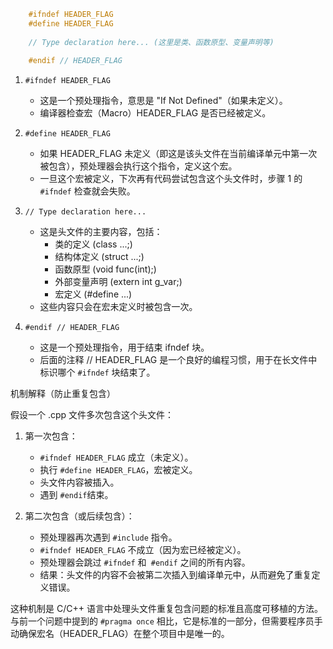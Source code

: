 ```c++
    #ifndef HEADER_FLAG
    #define HEADER_FLAG
    
    // Type declaration here... (这里是类、函数原型、变量声明等)
    
    #endif // HEADER_FLAG
```

1. `#ifndef HEADER_FLAG`

    - 这是一个预处理指令，意思是 "If Not Defined"（如果未定义）。
    - 编译器检查宏（Macro）HEADER_FLAG 是否已经被定义。

2. `#define HEADER_FLAG`

    - 如果 HEADER_FLAG 未定义（即这是该头文件在当前编译单元中第一次被包含），预处理器会执行这个指令，定义这个宏。
    - 一旦这个宏被定义，下次再有代码尝试包含这个头文件时，步骤 1 的 `#ifndef` 检查就会失败。

3. `// Type declaration here...`

    - 这是头文件的主要内容，包括：
        - 类的定义 (class ...;)
        - 结构体定义 (struct ...;)
        - 函数原型 (void func(int);)
        - 外部变量声明 (extern int g_var;)
        - 宏定义 (#define ...)
    - 这些内容只会在宏未定义时被包含一次。

4. `#endif // HEADER_FLAG`

    - 这是一个预处理指令，用于结束 ifndef 块。
    - 后面的注释 // HEADER_FLAG 是一个良好的编程习惯，用于在长文件中标识哪个 `#ifndef` 块结束了。

机制解释（防止重复包含）

假设一个 .cpp 文件多次包含这个头文件：

1. 第一次包含：

    - `#ifndef HEADER_FLAG` 成立（未定义）。
    - 执行 `#define HEADER_FLAG`，宏被定义。
    - 头文件内容被插入。
    - 遇到 `#endif`结束。

2. 第二次包含（或后续包含）：

    - 预处理器再次遇到 `#include` 指令。
    - `#ifndef HEADER_FLAG` 不成立（因为宏已经被定义）。
    - 预处理器会跳过 `#ifndef` 和` #endif` 之间的所有内容。
    - 结果：头文件的内容不会被第二次插入到编译单元中，从而避免了重复定义错误。

这种机制是 C/C++ 语言中处理头文件重复包含问题的标准且高度可移植的方法。与前一个问题中提到的 `#pragma once` 相比，它是标准的一部分，但需要程序员手动确保宏名（HEADER_FLAG）在整个项目中是唯一的。